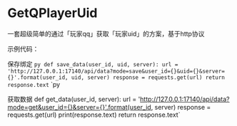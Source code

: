 # GetQPlayerUid
一套超级简单的通过「玩家qq」获取「玩家uid」的方案，基于http协议

示例代码：

保存绑定
`py
def save_data(user_id, uid, server):
  url = 'http://127.0.0.1:17140/api/data?mode=save&user_id={}&uid={}&server={}'.format(user_id, uid, server)
  response = requests.get(url)
  return response.text`
`py

获取数据
def get_data(user_id, server):
  url = 'http://127.0.0.1:17140/api/data?mode=get&user_id={}&server={}'.format(user_id, server)
  response = requests.get(url)
  print(response.text)
  return response.text`
